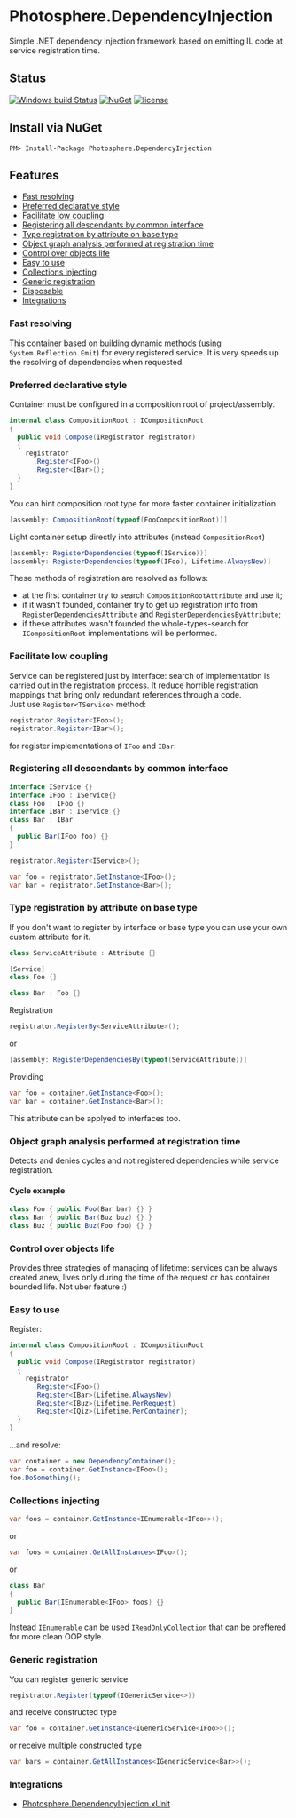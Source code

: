 # Photosphere.DependencyInjection
Simple .NET dependency injection framework based on emitting IL code at service registration time.

## Status
[![Windows build Status](https://ci.appveyor.com/api/projects/status/github/sunloving/photosphere-di?retina=true&svg=true)](https://ci.appveyor.com/project/sunloving/photosphere-di)
[![NuGet](https://img.shields.io/nuget/v/Photosphere.DependencyInjection.svg)](https://www.nuget.org/packages/Photosphere.DependencyInjection/)
[![license](https://img.shields.io/github/license/mashape/apistatus.svg?maxAge=2592000)](https://github.com/sunloving/photosphere-di/blob/master/LICENSE)

## Install via NuGet
```
PM> Install-Package Photosphere.DependencyInjection
```

## Features
* [Fast resolving](https://github.com/sunloving/photosphere-di#fast-resolving)
* [Preferred declarative style](https://github.com/sunloving/photosphere-di#preferred-declarative-style)
* [Facilitate low coupling](https://github.com/sunloving/photosphere-di#facilitate-low-coupling)
* [Registering all descendants by common interface](https://github.com/sunloving/photosphere-di#registering-all-descendants-by-common-interface)
* [Type registration by attribute on base type](https://github.com/sunloving/photosphere-di#type-registration-by-attribute-on-base-type)
* [Object graph analysis performed at registration time](https://github.com/sunloving/photosphere-di#object-graph-analysis-performed-at-registration-time)
* [Control over objects life](https://github.com/sunloving/photosphere-di#control-over-objects-life)
* [Easy to use](https://github.com/sunloving/photosphere-di#easy-to-use)
* [Collections injecting](https://github.com/sunloving/photosphere-di#collections-injecting)
* [Generic registration](https://github.com/sunloving/photosphere-di#generic-registration)
* [Disposable](https://github.com/sunloving/photosphere-di#disposable)
* [Integrations](https://github.com/sunloving/photosphere-di#integrations)

### Fast resolving
This container based on building dynamic methods (using `System.Reflection.Emit`) for every registered service. It is very speeds up the resolving of dependencies when requested.

### Preferred declarative style
Container must be configured in a composition root of project/assembly.
``` C#
internal class CompositionRoot : ICompositionRoot
{
  public void Compose(IRegistrator registrator)
  {
    registrator
      .Register<IFoo>()
      .Register<IBar>();
  }
}
```
You can hint composition root type for more faster container initialization
``` C#
[assembly: CompositionRoot(typeof(FooCompositionRoot))]
```
Light container setup directly into attributes (instead `CompositionRoot`)
``` C#
[assembly: RegisterDependencies(typeof(IService))]
[assembly: RegisterDependencies(typeof(IFoo), Lifetime.AlwaysNew)]
```
These methods of registration are resolved as follows:
* at the first container try to search `CompositionRootAttribute` and use it;
* if it wasn't founded, container try to get up registration info from `RegisterDependenciesAttribute` and `RegisterDependenciesByAttribute`;
* if these attributes wasn't founded the whole-types-search for `ICompositionRoot` implementations will be performed.

### Facilitate low coupling
Service can be registered just by interface: search of implementation is carried out in the registration process. It reduce horrible registration mappings that bring only redundant references through a code.<br/>
Just use `Register<TService>` method:
``` C#
registrator.Register<IFoo>();
registrator.Register<IBar>();
```
for register implementations of `IFoo` and `IBar`.

### Registering all descendants by common interface
``` C#
interface IService {}
interface IFoo : IService{}
class Foo : IFoo {}
interface IBar : IService {}
class Bar : IBar
{
  public Bar(IFoo foo) {}
}
```
``` C#
registrator.Register<IService>();
```
``` C#
var foo = registrator.GetInstance<IFoo>();
var bar = registrator.GetInstance<Bar>();
```
### Type registration by attribute on base type
If you don't want to register by interface or base type you can use your own custom attribute for it.
``` C#
class ServiceAttribute : Attribute {}
```
``` C#
[Service]
class Foo {}

class Bar : Foo {}
```
Registration
``` C#
registrator.RegisterBy<ServiceAttribute>();
```
or
``` C#
[assembly: RegisterDependenciesBy(typeof(ServiceAttribute))]
```
Providing
``` C#
var foo = container.GetInstance<Foo>();
var bar = container.GetInstance<Bar>();
```
This attribute can be applyed to interfaces too.

### Object graph analysis performed at registration time
Detects and denies cycles and not registered dependencies while service registration.

#### Cycle example
``` C#
class Foo { public Foo(Bar bar) {} }
class Bar { public Bar(Buz buz) {} }
class Buz { public Buz(Foo foo) {} }
```

### Control over objects life
Provides three strategies of managing of lifetime: services can be always created anew, lives only during the time of the request or has container bounded life. Not uber feature :)

### Easy to use
Register:
``` C#
internal class CompositionRoot : ICompositionRoot
{
  public void Compose(IRegistrator registrator)
  {
    registrator
      .Register<IFoo>()
      .Register<IBar>(Lifetime.AlwaysNew)
      .Register<IBuz>(Lifetime.PerRequest)
      .Register<IQiz>(Lifetime.PerContainer);
  }
}
```
...and resolve:
``` C#
var container = new DependencyContainer();
var foo = container.GetInstance<IFoo>();
foo.DoSomething();
```

### Collections injecting
``` C#
var foos = container.GetInstance<IEnumerable<IFoo>>();
```
or
``` C#
var foos = container.GetAllInstances<IFoo>();
```
or
``` C#
class Bar
{
  public Bar(IEnumerable<IFoo> foos) {}
}
```
Instead `IEnumerable` can be used `IReadOnlyCollection` that can be preffered for more clean OOP style.

### Generic registration
You can register generic service
``` C#
registrator.Register(typeof(IGenericService<>))
```
and receive constructed type
``` C#
var foo = container.GetInstance<IGenericService<IFoo>>();
```
or receive multiple constructed type
``` C#
var bars = container.GetAllInstances<IGenericService<Bar>>();
```

### Integrations
* [Photosphere.DependencyInjection.xUnit](https://github.com/sunloving/photosphere-di-xunit)
